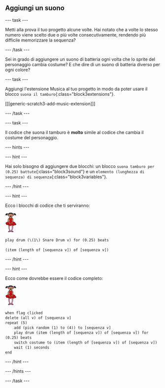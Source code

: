 ## Aggiungi un suono

--- task ---

Metti alla prova il tuo progetto alcune volte. Hai notato che a volte lo stesso numero viene scelto due o più volte consecutivamente, rendendo più difficile memorizzare la sequenza?

--- /task ---

Sei in grado di aggiungere un suono di batteria ogni volta che lo sprite del personaggio cambia costume? E che dire di un suono di batteria diverso per ogni colore?

--- task ---

Aggiungi l'estensione Musica al tuo progetto in modo da poter usare il blocco `suona il tamburo`{:class="block3extensions"}.

[[[generic-scratch3-add-music-extension]]]

--- /task ---

--- task ---

Il codice che suona il tamburo è **molto** simile al codice che cambia il costume del personaggio.

--- hints ---


--- hint ---

Hai solo bisogno di aggiungere due blocchi: un blocco `suona tamburo per (0.25) battute`{:class="block3sound"} e un `elemento (lunghezza di sequenza) di sequenza`{:class="block3variables"}.

--- /hint ---

--- hint ---

Ecco i blocchi di codice che ti serviranno:

![ballerina](images/ballerina.png)

```blocks3
play drum (\(1\) Snare Drum v) for (0.25) beats

(item (length of [sequenza v]) of [sequenza v])
```

--- /hint ---

--- hint ---

Ecco come dovrebbe essere il codice completo:

![ballerina](images/ballerina.png)

```blocks3
when flag clicked
delete (all v) of [sequenza v]
repeat (5)
	add (pick random (1) to (4)) to [sequenza v]
    play drum (item (length of [sequenza v]) of [sequenza v]) for (0.25) beats
    switch costume to (item (length of [sequenza v]) of [sequenza v])
    wait (1) seconds
end
```

--- /hint ---

--- /hints ---

--- /task ---